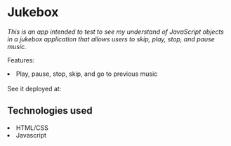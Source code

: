 # Jukebox

*This is an app intended to test to see my understand of JavaScript objects in a jukebox application that allows users to skip, play, stop, and pause music.*

Features:
<li>Play, pause, stop, skip, and go to previous music</li>
<br>
See it deployed at:

## Technologies used
<li>HTML/CSS</li>
<li>Javascript</li>
